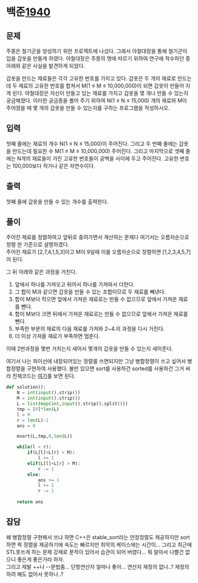 # 백준[1940](https://www.acmicpc.net/problem/1940)
## 문제

주몽은 철기군을 양성하기 위한 프로젝트에 나섰다. 그래서 야철대장을 통해 철기군이 입을 갑옷을 만들게 하였다. 야철대장은 주몽의 명에 따르기 위하여 연구에 착수하던 중 아래와 같은 사실을 발견하게 되었다.

갑옷을 만드는 재료들은 각각 고유한 번호를 가지고 있다. 갑옷은 두 개의 재료로 만드는데 두 재료의 고유한 번호를 합쳐서 M(1 ≤ M ≤ 10,000,000)이 되면 갑옷이 만들어 지게 된다. 야철대장은 자신이 만들고 있는 재료를 가지고 갑옷을 몇 개나 만들 수 있는지 궁금해졌다. 이러한 궁금증을 풀어 주기 위하여 N(1 ≤ N ≤ 15,000) 개의 재료와 M이 주어졌을 때 몇 개의 갑옷을 만들 수 있는지를 구하는 프로그램을 작성하시오.

## 입력
첫째 줄에는 재료의 개수 N(1 ≤ N ≤ 15,000)이 주어진다. 그리고 두 번째 줄에는 갑옷을 만드는데 필요한 수 M(1 ≤ M ≤ 10,000,000) 주어진다. 그리고 마지막으로 셋째 줄에는 N개의 재료들이 가진 고유한 번호들이 공백을 사이에 두고 주어진다. 고유한 번호는 100,000보다 작거나 같은 자연수이다.

## 출력
첫째 줄에 갑옷을 만들 수 있는 개수를 출력한다.

## 풀이
주어진 제료를 정렬하여고 앞뒤로 중려가면서 계산하는 문제다 여기서는 오름차순으로 정렬 한 기준으로 설명하겠다.  
주어진 재료가 [2,7,4,1,5,3]이고 M이 9일때 이를 오름차순으로 정렬하면 [1,2,3,4,5,7]이 된다.  

그 뒤 아래와 같은 과정을 거친다.
1. 앞에서 하나를 가져오고 뒤어서 하나를 가져와서 더한다.
1. 그 합이 M과 같으면 갑옷을 만들 수 있는 조합이므로 두 재료를 빼낸다.
1. 합이 M보다 작으면 앞에서 가져온 재료로는 만들 수 없으므로 앞에서 가져온 재료를 뺀다.
1. 합이 M보다 크면 뒤에서 가져온 재료로는 만들 수 없으므로 앞에서 가져온 재료를 뺀다.
1. 부족한 부분의 재료의 다음 재료를 가져와 2~4.의 과정을 다시 거친다.
1. 더 이상 가져올 재료가 부족하면 멈춘다.

이때 2번과정을 몇번 거치는지 세어서 몇개의 갑옷을 만들 수 있는지 세어준다.

여기서 나는 파이선에 내장되어있는 정렬를 쓰면되지만 그냥 병합정렬이 쓰고 싶어서 병합정렬을 구현하여 사용했다. 불만 있으면 sort를 사용하건 sorted를 사용하건 그거 써라 전체코드는 [여기](./c.py)를 보면 된다.

```python
def solution():
	N = int(input().strip())
	M = int(input().strip())
	L = list(map(int,input().strip().split()))
	tmp = [0]*len(L)
	l = 0
	r = len(L)-1
	ans = 0

	msort(L,tmp,0,len(L))

	while(l < r):
		if(L[l]+L[r] < M):
			l += 1
		elif(L[l]+L[r] > M):
			r -= 1
		else:
			ans += 1
			l += 1
			r -= 1
	
	return ans
```

## 잡담
왜 병합정렬 구현해서 쓰냐 하면 C++은 stable_sort라는 안정정렬도 제공하지만 sort하면 퀵 정렬을 제공하기에 속도는 빠르지만 최악의 케이스에는 시간이... 그리고 최근에 STL못쓰게 하는 문제 강제로 푼적이 있어서 습관이 되어 버렸다... 뭐 알아서 나쁠건 없으니 좋은게 좋은거라 하자.  
그리고 제발 ++나 --문법좀... 단항연산자 얼마나 좋아... 연산자 재정의 없나..? 재정의 하려 해도 없어서 못하나..?